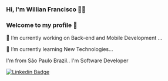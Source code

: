 ### Hi, I'm Willian Francisco  👨‍🎓

### Welcome to my profile 👋

<!--
**willianfrancisco/willianfrancisco** is a ✨ _special_ ✨ repository because its `README.md` (this file) appears on your GitHub profile.

Here are some ideas to get you started:

- 🔭 I’m currently working on ...
- 🌱 I’m currently learning ...
- 👯 I’m looking to collaborate on ...
- 🤔 I’m looking for help with ...
- 💬 Ask me about ...
- 📫 How to reach me: ...
- 😄 Pronouns: ...
- ⚡ Fun fact: ...
-->
🔭 I’m currently working on Back-end and Mobile Development ...

🌱 I’m currently learning New Technologies...

I'm from São Paulo Brazil.. I'm Software Developer


[![Linkedin Badge](https://img.shields.io/badge/-LinkedIn-blue?style=flat-square&logo=Linkedin&logoColor=white&link=https://www.linkedin.com/in/willian-francisco)](https://www.linkedin.com/in/willian-francisco-b47605127/)
